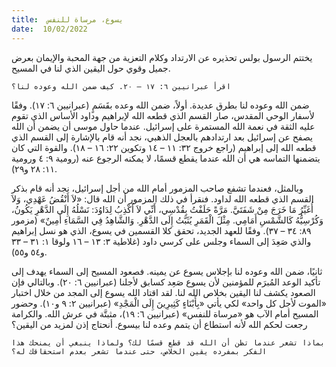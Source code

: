 ```yaml
---
title:  يسوع، مرساة للنفس
date:  10/02/2022
---
```


يختتم الرسول بولس تحذيره عن الارتداد وكلام التعزية من جهة المحبة والإيمان بعرض جميل وقوي حول اليقين الذي لنا في المسيح.

`اقرأ عبرانيين ٦: ١٧ – ٢٠. كيف ضمن الله وعوده لنا؟`

ضمن الله وعوده لنا بطرق عديدة. أولاً، ضمن الله وعده بقَسَمٍ (عبرانيين ٦: ١٧). وفقًا لأسفار الوحي المقدس، صار القسم الذي قطعه الله لإبراهيم وداود الأساس الذي تقوم عليه الثقة في نعمة الله المستمرة على إسرائيل. عندما حاول موسى أن يضمن أن الله يصفح عن إسرائيل بعد ارتدادهم بالعجل الذهبي، نجد أنه قام بالإشارة إلى القسم الذي قطعه الله إلى إبراهيم (راجع خروج ٣٢: ١١ – ١٤ وتكوين ٢٢: ١٦ – ١٨). والقوة التي كان يتضمنها التماسه هي أن الله عندما يقطع قسمًا، لا يمكنه الرجوع عنه (رومية ٩: ٤ ورومية ١١: ٢٨ و٢٩).

وبالمثل، فعندما تشفع صاحب المزمور أمام الله من أجل إسرائيل، نجد أنه قام بذكر القسم الذي قطعه الله لداود. فنقرأ في ذلك المزمور أن الله قال: «لاَ أَنْقُضُ عَهْدِي، وَلاَ أُغَيِّرُ مَا خَرَجَ مِنْ شَفَتَيَّ. مَرَّةً حَلَفْتُ بِقُدْسِي، أَنِّي لاَ أَكْذِبُ لِدَاوُدَ: نَسْلُهُ إِلَى الدَّهْرِ يَكُونُ، وَكُرْسِيُّهُ كَالشَّمْسِ أَمَامِي. مِثْلَ الْقَمَرِ يُثَبَّتُ إِلَى الدَّهْرِ. وَالشَّاهِدُ فِي السَّمَاءِ أَمِينٌ» (مزمور ٨٩: ٣٤ – ٣٧). وفقًا للعهد الجديد، تحقق كلا القسمين في يسوع، الذي هو نسل إبراهيم والذي صَعِدَ إلى السماء وجلس على كرسي داود (غلاطية ٣: ١٣ – ١٦ ولوقا ١: ٣١ – ٣٣ و٥٤ و٥٥).

ثانيًا، ضمن الله وعوده لنا بإجلاس يسوع عن يمينه. فصعود المسيح إلى السماء يهدف إلى تأكيد الوعد المُبرَم للمؤمنين لأن يسوع صَعِد كسابق لأجلنا (عبرانيين ٦: ٢٠). وبالتالي فإن الصعود يكشف لنا اليقين بخلاص الله لنا. لقد اقتاد الله يسوع إلى المجد من خلال اختبار «الموت لأجل كل واحد» لكي يأتي «بِأَبْنَاءٍ كَثِيرِينَ إِلَى الْمَجْدِ» (عبرانيين ٢: ٩ و١٠). وحضور المسيح أمام الآب هو «مرساة للنفس» (عبرانيين ٦: ١٩)، مثبتَّة في عرش الله. والكرامة رجعت لحكم الله لأنه استطاع أن يتمم وعده لنا بيسوع. أنحتاج إذن لمزيد من اليقين؟

`بماذا تشعر عندما تظن أن الله قد قطع قسمًا لك؟ ولماذا ينبغي أن يمنحك هذا الفكر بمفرده يقين الخلاص، حتى عندما تشعر بعدم استحقاقك له؟`